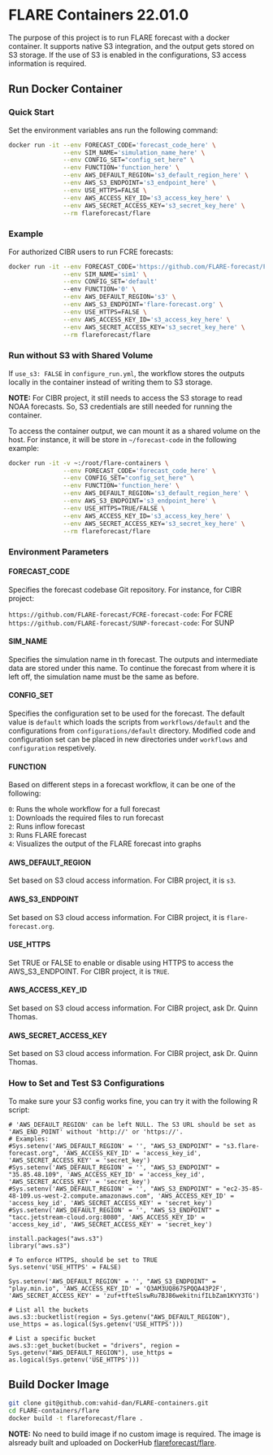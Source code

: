 # FLARE Containers 22.01.0

The purpose of this project is to run FLARE forecast with a docker container. It supports native S3 integration, and the output gets stored on S3 storage. If the use of S3 is enabled in the configurations, S3 access information is required.

## Run Docker Container

### Quick Start

Set the environment variables ans run the following command:

```bash
docker run -it --env FORECAST_CODE='forecast_code_here' \
               --env SIM_NAME='simulation_name_here' \
               --env CONFIG_SET="config_set_here" \
               --env FUNCTION='function_here' \
               --env AWS_DEFAULT_REGION='s3_default_region_here' \
               --env AWS_S3_ENDPOINT='s3_endpoint_here' \
               --env USE_HTTPS=FALSE \
               --env AWS_ACCESS_KEY_ID='s3_access_key_here' \
               --env AWS_SECRET_ACCESS_KEY='s3_secret_key_here' \
               --rm flareforecast/flare
```

### Example

For authorized CIBR users to run FCRE forecasts:

```bash
docker run -it --env FORECAST_CODE='https://github.com/FLARE-forecast/FCRE-forecast-code' \
               --env SIM_NAME='sim1' \
               --env CONFIG_SET='default'
               --env FUNCTION='0' \
               --env AWS_DEFAULT_REGION='s3' \
               --env AWS_S3_ENDPOINT='flare-forecast.org' \
               --env USE_HTTPS=FALSE \
               --env AWS_ACCESS_KEY_ID='s3_access_key_here' \
               --env AWS_SECRET_ACCESS_KEY='s3_secret_key_here' \
               --rm flareforecast/flare
```

### Run without S3 with Shared Volume

If `use_s3: FALSE` in `configure_run.yml`, the workflow stores the outputs locally in the container instead of writing them to S3 storage.

**NOTE:** For CIBR project, it still needs to access the S3 storage to read NOAA forecasts. So, S3 credentials are still needed for running the container.

To access the container output, we can mount it as a shared volume on the host. For instance, it will be store in `~/forecast-code` in the following example:

```bash
docker run -it -v ~:/root/flare-containers \
               --env FORECAST_CODE='forecast_code_here' \
               --env CONFIG_SET="config_set_here" \
               --env FUNCTION='function_here' \
               --env AWS_DEFAULT_REGION='s3_default_region_here' \
               --env AWS_S3_ENDPOINT='s3_endpoint_here' \
               --env USE_HTTPS=TRUE/FALSE \
               --env AWS_ACCESS_KEY_ID='s3_access_key_here' \
               --env AWS_SECRET_ACCESS_KEY='s3_secret_key_here' \
               --rm flareforecast/flare
```

### Environment Parameters

#### FORECAST_CODE

Specifies the forecast codebase Git repository. For instance, for CIBR project:

`https://github.com/FLARE-forecast/FCRE-forecast-code`: For FCRE  
`https://github.com/FLARE-forecast/SUNP-forecast-code`: For SUNP

#### SIM_NAME

Specifies the simulation name in th forecast. The outputs and intermediate data are stored under this name. To continue the forecast from where it is left off, the simulation name must be the same as before.

#### CONFIG_SET

Specifies the configuration set to be used for the forecast. The default value is `default` which loads the scripts from `workflows/default` and the configurations from `configurations/default` directory. Modified code and configuration set can be placed in new directories under `workflows` and `configuration` respetively.

#### FUNCTION

Based on different steps in a forecast workflow, it can be one of the following:

`0`: Runs the whole workflow for a full forecast  
`1`: Downloads the required files to run forecast  
`2`: Runs inflow forecast  
`3`: Runs FLARE forecast  
`4`: Visualizes the output of the FLARE forecast into graphs

#### AWS_DEFAULT_REGION

Set based on S3 cloud access information. For CIBR project, it is `s3`.

#### AWS_S3_ENDPOINT

Set based on S3 cloud access information. For CIBR project, it is `flare-forecast.org`.

#### USE_HTTPS

Set TRUE or FALSE to enable or disable using HTTPS to access the AWS_S3_ENDPOINT. For CIBR project, it is `TRUE`.

#### AWS_ACCESS_KEY_ID

Set based on S3 cloud access information. For CIBR project, ask Dr. Quinn Thomas.

#### AWS_SECRET_ACCESS_KEY

Set based on S3 cloud access information. For CIBR project, ask Dr. Quinn Thomas.

### How to Set and Test S3 Configurations

To make sure your S3 config works fine, you can try it with the following R script:

```
# 'AWS_DEFAULT_REGION' can be left NULL. The S3 URL should be set as 'AWS_END_POINT' without 'http://' or 'https://'.
# Examples:
#Sys.setenv('AWS_DEFAULT_REGION' = '', "AWS_S3_ENDPOINT" = "s3.flare-forecast.org", 'AWS_ACCESS_KEY_ID' = 'access_key_id', 'AWS_SECRET_ACCESS_KEY' = 'secret_key')
#Sys.setenv('AWS_DEFAULT_REGION' = '', "AWS_S3_ENDPOINT" = "35.85.48.109", 'AWS_ACCESS_KEY_ID' = 'access_key_id', 'AWS_SECRET_ACCESS_KEY' = 'secret_key')
#Sys.setenv('AWS_DEFAULT_REGION' = '', "AWS_S3_ENDPOINT" = "ec2-35-85-48-109.us-west-2.compute.amazonaws.com", 'AWS_ACCESS_KEY_ID' = 'access_key_id', 'AWS_SECRET_ACCESS_KEY' = 'secret_key')
#Sys.setenv('AWS_DEFAULT_REGION' = '', "AWS_S3_ENDPOINT" = "tacc.jetstream-cloud.org:8080", 'AWS_ACCESS_KEY_ID' = 'access_key_id', 'AWS_SECRET_ACCESS_KEY' = 'secret_key')

install.packages("aws.s3")
library("aws.s3")

# To enforce HTTPS, should be set to TRUE
Sys.setenv('USE_HTTPS' = FALSE)

Sys.setenv('AWS_DEFAULT_REGION' = '', "AWS_S3_ENDPOINT" = "play.min.io", 'AWS_ACCESS_KEY_ID' = 'Q3AM3UQ867SPQQA43P2F', 'AWS_SECRET_ACCESS_KEY' = 'zuf+tfteSlswRu7BJ86wekitnifILbZam1KYY3TG')

# List all the buckets
aws.s3::bucketlist(region = Sys.getenv("AWS_DEFAULT_REGION"), use_https = as.logical(Sys.getenv('USE_HTTPS')))

# List a specific bucket
aws.s3::get_bucket(bucket = "drivers", region = Sys.getenv("AWS_DEFAULT_REGION"), use_https = as.logical(Sys.getenv('USE_HTTPS')))
```

## Build Docker Image

```bash
git clone git@github.com:vahid-dan/FLARE-containers.git
cd FLARE-containers/flare
docker build -t flareforecast/flare .
```

**NOTE:** No need to build image if no custom image is required. The image is alsready built and uploaded on DockerHub [flareforecast/flare](https://hub.docker.com/repository/docker/flareforecast/flare).
